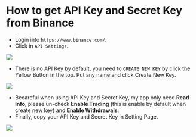 # How to get API Key and Secret Key from Binance

  - Login into `https://www.binance.com/`.
  - Click in `API Settings`.
  
  ![](http://img.ziggi.org/WSp0tZRW.png)
  - There is no API Key by default, you need to `CREATE NEW KEY` by click the Yellow Button in the top. Put any name and click Create New Key.
  
  ![](http://img.ziggi.org/zE2wUiAP.png)
  - Becareful when using API Key and Secret Key, my app only need **Read Info**, please un-check **Enable Trading** (this is enable by default when create new key) and **Enable Withdrawals**.
  - Finally, copy your API Key and Secret Key in Setting Page.
  
  ![](http://img.ziggi.org/iMeleGHI.png)

